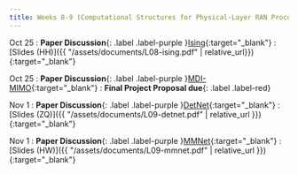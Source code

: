 ```yaml
---
title: Weeks 8-9 (Computational Structures for Physical-Layer RAN Processing)
---
```


Oct 25
: **Paper Discussion**{: .label .label-purple }[Ising](https://app.perusall.com/courses/cos597s_f2024-advanced-topics-in-computer-science-recent-advances-in-wireless-networks/ising-machines-as-hardware-solvers){:target="_blank"}
  : [Slides (HH)]({{ "/assets/documents/L08-ising.pdf" | relative_url}}){:target="_blank"}

Oct 25
: **Paper Discussion**{: .label .label-purple }[MDI-MIMO](https://app.perusall.com/courses/cos597s_f2024-advanced-topics-in-computer-science-recent-advances-in-wireless-networks/mdi-mimo){:target="_blank"}
: **Final Project Proposal due**{: .label .label-red}

Nov 1
: **Paper Discussion**{: .label .label-purple }[DetNet](https://app.perusall.com/courses/cos597s_f2024-advanced-topics-in-computer-science-recent-advances-in-wireless-networks/detnet){:target="_blank"}
  : [Slides (ZQ)]({{ "/assets/documents/L09-detnet.pdf" | relative_url }}){:target="_blank"}

Nov 1
: **Paper Discussion**{: .label .label-purple }[MMNet](https://app.perusall.com/courses/cos597s_f2024-advanced-topics-in-computer-science-recent-advances-in-wireless-networks/mmnet){:target="_blank"}
  : [Slides (HW)]({{ "/assets/documents/L09-mmnet.pdf" | relative_url }}){:target="_blank"}

